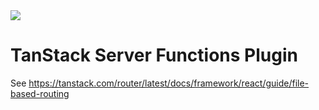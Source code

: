 <img src="https://static.scarf.sh/a.png?x-pxid=d988eb79-b0fc-4a2b-8514-6a1ab932d188" />

# TanStack Server Functions Plugin

See https://tanstack.com/router/latest/docs/framework/react/guide/file-based-routing
